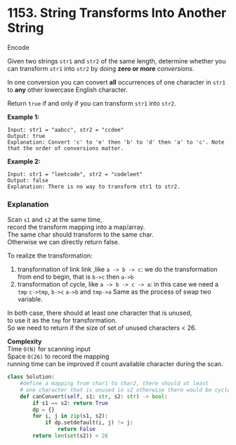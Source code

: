 # 1153. String Transforms Into Another String

Encode

Given two strings `str1` and `str2` of the same length, determine whether you can transform `str1` into `str2` by doing **zero or more** _conversions_.

In one conversion you can convert **all** occurrences of one character in `str1` to **any** other lowercase English character.

Return `true` if and only if you can transform `str1` into `str2`.

**Example 1:**

```text
Input: str1 = "aabcc", str2 = "ccdee"
Output: true
Explanation: Convert 'c' to 'e' then 'b' to 'd' then 'a' to 'c'. Note that the order of conversions matter.
```

**Example 2:**

```text
Input: str1 = "leetcode", str2 = "codeleet"
Output: false
Explanation: There is no way to transform str1 to str2.
```

### **Explanation**

Scan `s1` and `s2` at the same time,  
record the transform mapping into a map/array.  
The same char should transform to the same char.  
Otherwise we can directly return false.

To realize the transformation:

1. transformation of link link ,like `a -> b -> c`: we do the transformation from end to begin, that is `b->c` then `a->b`
2. transformation of cycle, like `a -> b -> c -> a`: in this case we need a `tmp` `c->tmp`, `b->c` `a->b` and `tmp->a` Same as the process of swap two variable.

In both case, there should at least one character that is unused,  
to use it as the `tmp` for transformation.  
So we need to return if the size of set of unused characters &lt; 26.

**Complexity**  
Time `O(N)` for scanning input  
Space `O(26)` to record the mapping  
running time can be improved if count available character during the scan.

```python
class Solution:
    #define a mapping from char1 to char2, there should at least 
    # one character that is unused in s2 otherwise there would be cycle
    def canConvert(self, s1: str, s2: str) -> bool:
        if s1 == s2: return True
        dp = {}
        for i, j in zip(s1, s2):
            if dp.setdefault(i, j) != j:
                return False
        return len(set(s2)) < 26
```

